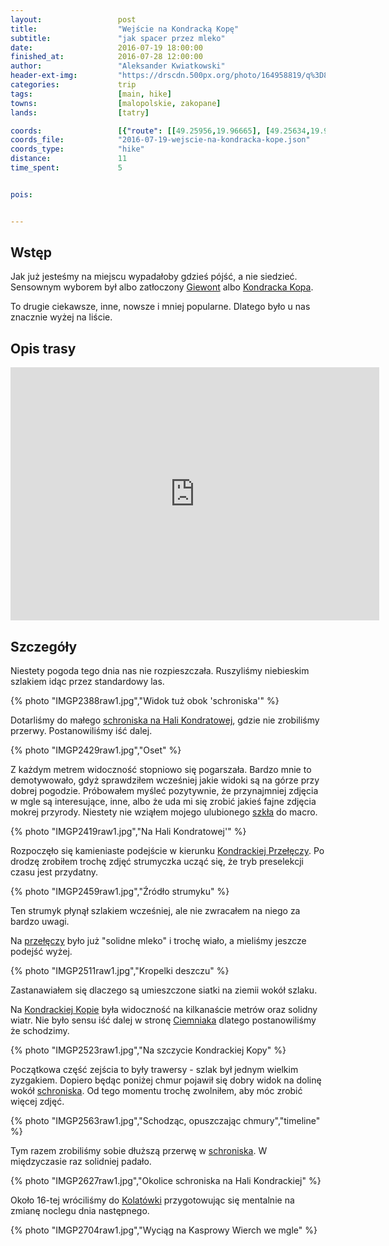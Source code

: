```yaml
---
layout:                 post
title:                  "Wejście na Kondracką Kopę"
subtitle:               "jak spacer przez mleko"
date:                   2016-07-19 18:00:00
finished_at:            2016-07-28 12:00:00
author:                 "Aleksander Kwiatkowski"
header-ext-img:         "https://drscdn.500px.org/photo/164958819/q%3D80_m%3D2000/8e2ebdff84017c72cc5353842f977361"
categories:             trip
tags:                   [main, hike]
towns:                  [malopolskie, zakopane]
lands:                  [tatry]

coords:                 [{"route": [[49.25956,19.96665], [49.25634,19.96863], [49.25239,19.96515], [49.24973,19.95167], [49.24645,19.94279], [49.24572,19.93477], [49.24637,19.93219], [49.24138,19.93421], [49.23894,19.93391], [49.23639,19.93223], [49.23410,19.93884], [49.24169,19.94378], [49.24979,19.95185]], "type": "hike"}]
coords_file:            "2016-07-19-wejscie-na-kondracka-kope.json"
coords_type:            "hike"
distance:               11
time_spent:             5


pois:


---
```


[wiki-giewont]: https://pl.wikipedia.org/wiki/Giewont
[wiki-kondracka-kopa]: https://pl.wikipedia.org/wiki/Kopa_Kondracka
[wiki-schr-hala]: https://pl.wikipedia.org/wiki/Schronisko_PTTK_na_Hali_Kondratowej
[wiki-kondracka-przelecz]: https://pl.wikipedia.org/wiki/Kondracka_Prze%C5%82%C4%99cz
[wiki-ciemniak]: https://pl.wikipedia.org/wiki/Ciemniak

[pentax-macro]: http://www.pentaxforums.com/lensreviews/SMC-Pentax-FA-50mm-F2.8-Macro-Lens.html
[kolatowki]: http://www.kalatowki.pl/

Wstęp
-----

Jak już jesteśmy na miejscu wypadałoby gdzieś pójść, a nie siedzieć. Sensownym
wyborem był albo zatłoczony [Giewont][wiki-giewont] albo [Kondracka Kopa][wiki-kondracka-kopa].

To drugie ciekawsze, inne, nowsze i mniej popularne. Dlatego było u nas znacznie wyżej na liście.

Opis trasy
----------

<iframe height='405' width='590' frameborder='0' allowtransparency='true' scrolling='no' src='https://www.strava.com/activities/650898085/embed/c1353b98fd1178fb44a133882bce4849846f12d8'></iframe>

Szczegóły
---------

Niestety pogoda tego dnia nas nie rozpieszczała. Ruszyliśmy niebieskim szlakiem idąc
przez standardowy las.

{% photo "IMGP2388raw1.jpg","Widok tuż obok 'schroniska'" %}

Dotarliśmy do małego [schroniska na Hali Kondratowej][wiki-schr-hala], gdzie nie
zrobiliśmy przerwy. Postanowiliśmy iść dalej.

{% photo "IMGP2429raw1.jpg","Oset" %}

Z każdym metrem widoczność stopniowo się pogarszała. Bardzo mnie to demotywowało,
gdyż sprawdziłem wcześniej jakie widoki są na górze przy dobrej pogodzie.
Próbowałem myśleć pozytywnie, że przynajmniej zdjęcia w mgle są interesujące, inne,
albo że uda mi się zrobić jakieś fajne zdjęcia mokrej przyrody. Niestety nie
wziąłem mojego ulubionego [szkła][pentax-macro] do macro.

{% photo "IMGP2419raw1.jpg","Na Hali Kondratowej'" %}

Rozpoczęło się kamieniaste podejście w kierunku [Kondrackiej Przełęczy][wiki-kondracka-przelecz].
Po drodzę zrobiłem trochę zdjęć strumyczka ucząć się, że tryb preselekcji czasu
jest przydatny.

{% photo "IMGP2459raw1.jpg","Źródło strumyku" %}

Ten strumyk płynął szlakiem wcześniej, ale nie zwracałem na niego za bardzo uwagi.

Na [przełęczy][wiki-kondracka-przelecz] było już "solidne mleko" i trochę wiało, a mieliśmy
jeszcze podejść wyżej.

{% photo "IMGP2511raw1.jpg","Kropelki deszczu" %}
<!--
<div class='pixels-photo'>
  <p>
    <img src='https://drscdn.500px.org/photo/165213721/m%3D900/3cea99cb0baef264da64d938de74d76d' alt='A lot of bubbles on green by Aleksander Kwiatkowski on 500px.com'>
  </p>
  <a href='https://500px.com/photo/165213721/a-lot-of-bubbles-on-green-by-aleksander-kwiatkowski' alt='A lot of bubbles on green by Aleksander Kwiatkowski on 500px.com'></a>
</div>
<script type='text/javascript' src='https://500px.com/embed.js'></script>
-->

Zastanawiałem się dlaczego są umieszczone siatki na ziemii wokół szlaku.


Na [Kondrackiej Kopie][wiki-kondracka-kopa] była widoczność na kilkanaście metrów
oraz solidny wiatr. Nie było sensu iść dalej w stronę [Ciemniaka][wiki-ciemniak] dlatego
postanowiliśmy że schodzimy.

{% photo "IMGP2523raw1.jpg","Na szczycie Kondrackiej Kopy" %}

Początkowa część zejścia to były trawersy - szlak był jednym wielkim zyzgakiem.
Dopiero będąc poniżej chmur pojawił się dobry widok na dolinę
wokół [schroniska][wiki-schr-hala]. Od tego momentu trochę zwolniłem, aby móc
zrobić więcej zdjęć.

{% photo "IMGP2563raw1.jpg","Schodząc, opuszczając chmury","timeline" %}

Tym razem zrobiliśmy sobie dłuższą przerwę w [schroniska][wiki-schr-hala].
W międzyczasie raz solidniej padało.

{% photo "IMGP2627raw1.jpg","Okolice schroniska na Hali Kondrackiej" %}

Około 16-tej wróciliśmy do [Kolatówki][kolatowki] przygotowując się mentalnie na zmianę
noclegu dnia następnego.

{% photo "IMGP2704raw1.jpg","Wyciąg na Kasprowy Wierch we mgle" %}
